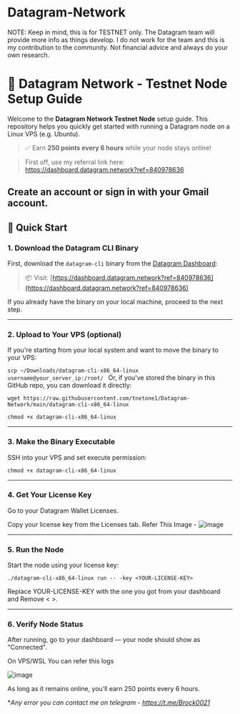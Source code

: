 # Datagram-Network



NOTE: Keep in mind, this is for TESTNET only. The Datagram team will provide more info as things develop. I do not work for the team and this is my contribution to the community. Not financial advice and always do your own research.



# 🧠 Datagram Network - Testnet Node Setup Guide

Welcome to the **Datagram Network Testnet Node** setup guide. This repository helps you quickly get started with running a Datagram node on a Linux VPS (e.g. Ubuntu).

> ✅ Earn **250 points every 6 hours** while your node stays online!

> First off, use my referral link here: https://dashboard.datagram.network?ref=840978636

Create an account or sign in with your Gmail account.
---

## 🚀 Quick Start

### 1. Download the Datagram CLI Binary

First, download the `datagram-cli` binary from the [Datagram Dashboard](https://dashboard.datagram.network?ref=840978636):

> 📦 Visit: [https://dashboard.datagram.network?ref=840978636](https://dashboard.datagram.network?ref=840978636)

If you already have the binary on your local machine, proceed to the next step.

---

### 2. Upload to Your VPS (optional)

If you're starting from your local system and want to move the binary to your VPS:

```scp ~/Downloads/datagram-cli-x86_64-linux username@your_server_ip:/root/ ```
Or, if you've stored the binary in this GitHub repo, you can download it directly:

```wget https://raw.githubusercontent.com/tnetone1/Datagram-Network/main/datagram-cli-x86_64-linux```

```chmod +x datagram-cli-x86_64-linux```

---

### 3. Make the Binary Executable
SSH into your VPS and set execute permission:


```chmod +x datagram-cli-x86_64-linux```

---


### 4. Get Your License Key
Go to your Datagram Wallet Licenses.

Copy your license key from the Licenses tab.
Refer This Image - ![image](https://github.com/user-attachments/assets/f24fd07e-6621-4bb7-a4d3-437b9c3a86e3)

---

### 5. Run the Node
Start the node using your license key:


```./datagram-cli-x86_64-linux run -- -key <YOUR-LICENSE-KEY>```


Replace YOUR-LICENSE-KEY with the one you got from your dashboard and Remove < >.

---

### 6. Verify Node Status
After running, go to your dashboard — your node should show as "Connected".

On VPS/WSL You can refer this logs


![image](https://github.com/user-attachments/assets/a9baed39-0f2f-4c55-9614-a8b5e5045913)

As long as it remains online, you’ll earn 250 points every 6 hours.

**Any error you can contact me on telegram - https://t.me/Brock0021*
